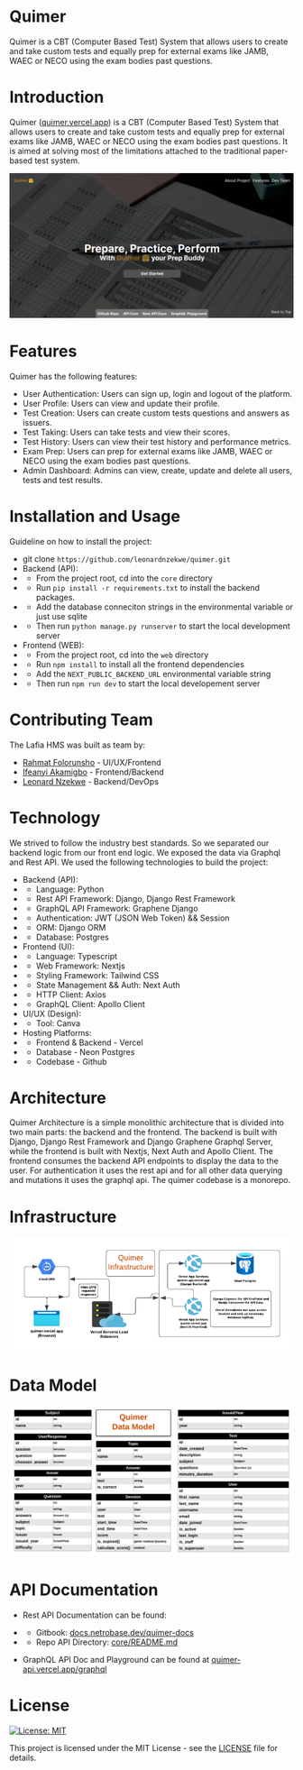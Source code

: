 # Quimer
Quimer is a CBT (Computer Based Test) System that allows users to create and take custom tests and equally prep for external exams like JAMB, WAEC or NECO using the exam bodies past questions.

# Introduction
Quimer ([quimer.vercel.app](https://quimer.vercel.app/)) is a CBT (Computer Based Test) System that allows users to create and take custom tests and equally prep for external exams like JAMB, WAEC or NECO using the exam bodies past questions. It is aimed at solving most of the limitations attached to the traditional paper-based test system.

![Quimer Dashboard](assets/quimer_dashboard.png)

# Features
Quimer has the following features:

- User Authentication: Users can sign up, login and logout of the platform.
- User Profile: Users can view and update their profile.
- Test Creation: Users can create custom tests questions and answers as issuers.
- Test Taking: Users can take tests and view their scores.
- Test History: Users can view their test history and performance metrics.
- Exam Prep: Users can prep for external exams like JAMB, WAEC or NECO using the exam bodies past questions.
- Admin Dashboard: Admins can view, create, update and delete all users, tests and test results.


# Installation and Usage
Guideline on how to install the project:

- git clone `https://github.com/leonardnzekwe/quimer.git`
- Backend (API):
- - From the project root, cd into the `core` directory
- - Run `pip install -r requirements.txt` to install the backend packages.
- - Add the database conneciton strings in the environmental variable or just use sqlite
- - Then run `python manage.py runserver` to start the local development server
- Frontend (WEB):
- - From the project root, cd into the `web` directory
- - Run `npm install` to install all the frontend dependencies
- - Add the `NEXT_PUBLIC_BACKEND_URL` environmental variable string
- - Then run `npm run dev` to start the local developement server

# Contributing Team
The Lafia HMS was built as team by:

- [Rahmat Folorunsho](https://github.com/rahma-cloud) - UI/UX/Frontend
- [Ifeanyi Akamigbo](https://github.com/valentine1244) - Frontend/Backend
- [Leonard Nzekwe](https://github.com/leonardnzekwe) - Backend/DevOps

# Technology
We strived to follow the industry best standards. So we separated our backend logic from our front end logic. We exposed the data via Graphql and Rest API. We used the following technologies to build the project:

- Backend (API):
- - Language: Python
- - Rest API Framework: Django, Django Rest Framework
- - GraphQL API Framework: Graphene Django
- - Authentication: JWT (JSON Web Token) && Session
- - ORM: Django ORM
- - Database: Postgres
- Frontend (UI):
- - Language: Typescript
- - Web Framework: Nextjs
- - Styling Framework: Tailwind CSS
- - State Management && Auth: Next Auth
- - HTTP Client: Axios
- - GraphQL Client: Apollo Client
- UI/UX (Design):
- - Tool: Canva
- Hosting Platforms:
- - Frontend & Backend - Vercel
- - Database - Neon Postgres
- - Codebase - Github

# Architecture

Quimer Architecture is a simple monolithic architecture that is divided into two main parts: the backend and the frontend. The backend is built with Django, Django Rest Framework and Django Graphene Graphql Server, while the frontend is built with Nextjs, Next Auth and Apollo Client. The frontend consumes the backend API endpoints to display the data to the user. For authentication it uses the rest api and for all other data querying and mutations it uses the graphql api. The quimer codebase is a monorepo.

# Infrastructure

![Quimer Infrastructure](assets/quimer_infra.png)

# Data Model

![Quimer Data Model](assets/quimer_data_model.png)

# API Documentation

- Rest API Documentation can be found:
- - Gitbook: [docs.netrobase.dev/quimer-docs](https://docs.netrobase.dev/quimer-docs)
- - Repo API Directory: [core/README.md](core/README.md)

- GraphQL API Doc and Playground can be found at [quimer-api.vercel.app/graphql](https://quimer-api.vercel.app/api/graphql)

# License
[![License: MIT](https://img.shields.io/badge/License-MIT-yellow.svg)](https://opensource.org/licenses/MIT)

This project is licensed under the MIT License - see the [LICENSE](LICENSE) file for details.
